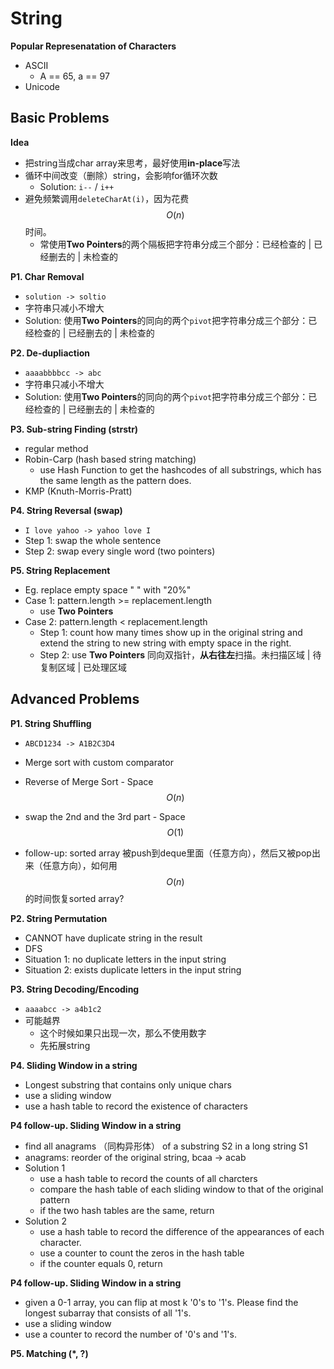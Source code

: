 <extoc></extoc>

# String

__Popular Represenatation of Characters__

- ASCII
    - A == 65, a == 97
- Unicode

## Basic Problems

__Idea__

- 把string当成char array来思考，最好使用**in-place**写法
- 循环中间改变（删除）string，会影响for循环次数
    - Solution: `i--` / `i++`
- 避免频繁调用`deleteCharAt(i)`，因为花费$$O(n)$$时间。
    - 常使用**Two Pointers**的两个隔板把字符串分成三个部分：已经检查的 | 已经删去的 | 未检查的 

__P1. Char Removal__

- `solution -> soltio`
- 字符串只减小不增大
- Solution: 使用**Two Pointers**的同向的两个`pivot`把字符串分成三个部分：已经检查的 | 已经删去的 | 未检查的 

__P2. De-dupliaction__

- `aaaabbbbcc -> abc`
- 字符串只减小不增大
- Solution: 使用**Two Pointers**的同向的两个`pivot`把字符串分成三个部分：已经检查的 | 已经删去的 | 未检查的

__P3. Sub-string Finding (strstr)__

- regular method
- Robin-Carp (hash based string matching)
    - use Hash Function to get the hashcodes of all substrings, which has the same length as the pattern does.
- KMP (Knuth-Morris-Pratt)

__P4. String Reversal (swap)__

- `I love yahoo -> yahoo love I`
- Step 1: swap the whole sentence
- Step 2: swap every single word (two pointers)

__P5. String Replacement__

- Eg. replace empty space " " with "20%"
- Case 1: pattern.length >= replacement.length
    - use **Two Pointers**
- Case 2: pattern.length < replacement.length
    - Step 1: count how many times show up in the original string and extend the string to new string with empty space in the right.
    - Step 2: use **Two Pointers** 同向双指针，**从右往左**扫描。未扫描区域 | 待复制区域 | 已处理区域


## Advanced Problems

__P1. String Shuffling__

- `ABCD1234 -> A1B2C3D4`
- Merge sort with custom comparator
- Reverse of Merge Sort - Space $$O(n)$$
- swap the 2nd and the 3rd part - Space $$O(1)$$

- follow-up: sorted array 被push到deque里面（任意方向），然后又被pop出来（任意方向），如何用$$O(n)$$的时间恢复sorted array?

__P2. String Permutation__

- CANNOT have duplicate string in the result
- DFS
- Situation 1: no duplicate letters in the input string
- Situation 2: exists duplicate letters in the input string

__P3. String Decoding/Encoding__

- `aaaabcc -> a4b1c2`
- 可能越界
    - 这个时候如果只出现一次，那么不使用数字
    - 先拓展string

__P4. Sliding Window in a string__

- Longest substring that contains only unique chars
- use a sliding window
- use a hash table to record the existence of characters

__P4 follow-up. Sliding Window in a string__

- find all anagrams （同构异形体） of a substring S2 in a long string S1
- anagrams: reorder of the original string, bcaa -> acab
- Solution 1
    - use a hash table to record the counts of all charcters
    - compare the hash table of each sliding window to that of the original pattern
    - if the two hash tables are the same, return
- Solution 2
    - use a hash table to record the difference of the appearances of each character.
    - use a counter to count the zeros in the hash table
    - if the counter equals 0, return

__P4 follow-up. Sliding Window in a string__

- given a 0-1 array, you can flip at most k '0's to '1's. Please find the longest subarray that consists of all '1's.
- use a sliding window
- use a counter to record the number of '0's and '1's.

__P5. Matching (*, ?)__


